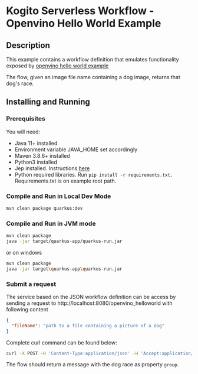 # Kogito Serverless Workflow - Openvino Hello World Example

## Description

This example contains a workflow definition that emulates functionality exposed by [openvino hello world example](https://github.com/openvinotoolkit/openvino_notebooks/blob/main/notebooks/001-hello-world/001-hello-world.ipynb)

The flow, given an image file name containing a dog image, returns that dog's race. 

## Installing and Running

### Prerequisites
 
You will need:
  - Java 11+ installed
  - Environment variable JAVA_HOME set accordingly
  - Maven 3.8.6+ installed
  - Python3 installed
  - Jep installed. Instructions [here](https://github.com/ninia/jep#installation) 
  - Python required libraries. Run `pip install -r requirements.txt`. Requirements.txt is on example root path. 


### Compile and Run in Local Dev Mode

```sh
mvn clean package quarkus:dev
```

### Compile and Run in JVM mode

```sh
mvn clean package 
java -jar target/quarkus-app/quarkus-run.jar
```

or on windows

```sh
mvn clean package
java -jar target\quarkus-app\quarkus-run.jar
```

### Submit a request

The service based on the JSON workflow definition can be access by sending a request to http://localhost:8080/openvino_helloworld
with following content 

```json
{
  "fileName": "path to a file containing a picture of a dog"
}
```

Complete curl command can be found below:

```sh
curl -X POST -H 'Content-Type:application/json' -H 'Accept:application/json' -d '{"fileName": <path>}' http://localhost:8080/openvino_helloworld
```


The flow should return a message with the dog race as property `group`. 
